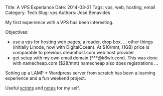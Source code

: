 Title: A VPS Experiance 
Date: 2014-03-31 
Tags: vps, web, hosting, email
Category: Tech
Slug: vps
Authors: Jose Benavides

My first experience with a VPS has been interesting.

Objectives:  
- use a vps for hosting web pages, a reader, drop box, ... other things (initially Linode, now with DigitalOcean). At $10/mnt, (1GB) price is comparable to previous dreamhost.com web host provider  
- get setup with my own email domain (***@k6wlr.com). This was done with namecheap.com ($28/mnt)
namecheap also does registrations ...  

Setting up a LAMP + Wordpress server from scratch has been a learning experience and a fun weekend project.  

Useful [scripts]({static}/static/StackScript.txt) and [notes]({static}/static/wordpress.txt) for my self.

